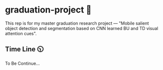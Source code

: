 # graduation-project :book:
This rep is for my master graduation research project — "Mobile salient object detection and segmentation based on  CNN learned  BU and TD visual attention cues". 



## Time Line :clock1030:



To Be Continue...